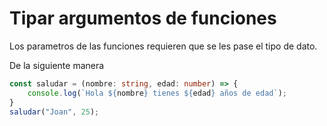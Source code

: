 # Tipar argumentos de funciones

Los parametros de las funciones requieren que se les pase el tipo de dato.

De la siguiente manera

```typescript
const saludar = (nombre: string, edad: number) => {
    console.log(`Hola ${nombre} tienes ${edad} años de edad`);
}
saludar("Joan", 25);

```